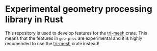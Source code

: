 # Experimental geometry processing library in Rust

This repository is used to develop features for the 
[tri-mesh](https://crates.io/crates/tri-mesh) crate. 
This means that the features in `geo-proc` are experimental 
and it is highly recomended to use the [tri-mesh](https://crates.io/crates/tri-mesh) crate instead! 
